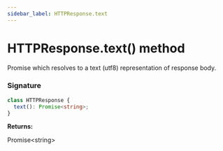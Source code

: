 ```yaml
---
sidebar_label: HTTPResponse.text
---
```


# HTTPResponse.text() method

Promise which resolves to a text (utf8) representation of response body.

### Signature

```typescript
class HTTPResponse {
  text(): Promise<string>;
}
```

**Returns:**

Promise&lt;string&gt;
